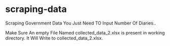 # scraping-data
Scraping Government Data
You Just Need TO Input Number Of Diaries..

Make Sure An empty File Named collected_data_2.xlsx is present in working directory.
It Will Write to collected_data_2.xlsx.
